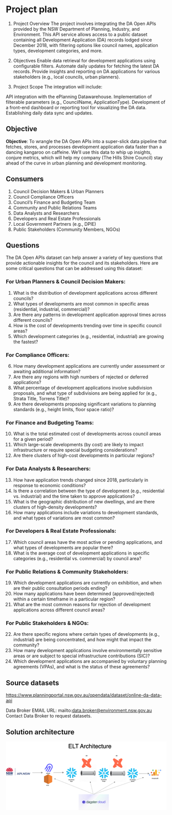 # Project plan

1. Project Overview
   The project involves integrating the DA Open APIs provided by the NSW Department of Planning, Industry, and Environment. This API service allows access to a public dataset containing all Development Application (DA) records lodged since December 2018, with filtering options like council names, application types, development categories, and more.

2. Objectives
   Enable data retrieval for development applications using configurable filters.
   Automate daily updates for fetching the latest DA records.
   Provide insights and reporting on DA applications for various stakeholders (e.g., local councils, urban planners).
3. Project Scope
   The integration will include:

API integration with the ePlanning Datawarehouse.
Implementation of filterable parameters (e.g., CouncilName, ApplicationType).
Development of a front-end dashboard or reporting tool for visualizing the DA data.
Establishing daily data sync and updates.

## Objective

**Objective**: To wrangle the DA Open APIs into a super-slick data pipeline that fetches, stores, and processes development application data faster than a dancing kangaroo on caffeine. We’ll use this data to whip up insights, conjure metrics, which will help my company (The Hills Shire Council) stay ahead of the curve in urban planning and development monitoring.

## Consumers

1. Council Decision Makers & Urban Planners
2. Council Compliance Officers
3. Council’s Finance and Budgeting Team
4. Community and Public Relations Teams
5. Data Analysts and Researchers
6. Developers and Real Estate Professionals
7. Local Government Partners (e.g., DPIE)
8. Public Stakeholders (Community Members, NGOs)

## Questions

The DA Open APIs dataset can help answer a variety of key questions that provide actionable insights for the council and its stakeholders. Here are some critical questions that can be addressed using this dataset:

### For Urban Planners & Council Decision Makers:

1. What is the distribution of development applications across different councils?
2. What types of developments are most common in specific areas (residential, industrial, commercial)?
3. Are there any patterns in development application approval times across different councils?
4. How is the cost of developments trending over time in specific council areas?
5. Which development categories (e.g., residential, industrial) are growing the fastest?

### For Compliance Officers:

6. How many development applications are currently under assessment or awaiting additional information?
7. Are there any regions with high numbers of rejected or deferred applications?
8. What percentage of development applications involve subdivision proposals, and what type of subdivisions are being applied for (e.g., Strata Title, Torrens Title)?
9. Are there developments proposing significant variations to planning standards (e.g., height limits, floor space ratio)?

### For Finance and Budgeting Teams:

10. What is the total estimated cost of developments across council areas for a given period?
11. Which large-scale developments (by cost) are likely to impact infrastructure or require special budgeting considerations?
12. Are there clusters of high-cost developments in particular regions?

### For Data Analysts & Researchers:

13. How have application trends changed since 2018, particularly in response to economic conditions?
14. Is there a correlation between the type of development (e.g., residential vs. industrial) and the time taken to approve applications?
15. What is the geographic distribution of new dwellings, and are there clusters of high-density developments?
16. How many applications include variations to development standards, and what types of variations are most common?

### For Developers & Real Estate Professionals:

17. Which council areas have the most active or pending applications, and what types of developments are popular there?
18. What is the average cost of development applications in specific categories (e.g., residential vs. commercial) by council area?

### For Public Relations & Community Stakeholders:

19. Which development applications are currently on exhibition, and when are their public consultation periods ending?
20. How many applications have been determined (approved/rejected) within a certain timeframe in a particular region?
21. What are the most common reasons for rejection of development applications across different council areas?

### For Public Stakeholders & NGOs:

22. Are there specific regions where certain types of developments (e.g., industrial) are being concentrated, and how might that impact the community?
23. How many development applications involve environmentally sensitive areas or are subject to special infrastructure contributions (SIC)?
24. Which development applications are accompanied by voluntary planning agreements (VPAs), and what is the status of these agreements?

## Source datasets

https://www.planningportal.nsw.gov.au/opendata/dataset/online-da-data-api

Data Broker EMAIL
URL: mailto:data.broker@environment.nsw.gov.au
Contact Data Broker to request datasets.

## Solution architecture

![ELT Architecture](docs/elt.drawio.png)
